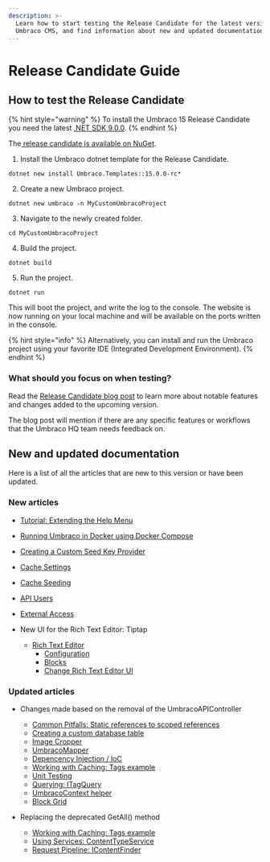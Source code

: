 ```yaml
---
description: >-
  Learn how to start testing the Release Candidate for the latest version of
  Umbraco CMS, and find information about new and updated documentation.
---
```


# Release Candidate Guide

## How to test the Release Candidate

{% hint style="warning" %}
To install the Umbraco 15 Release Candidate you need the latest [.NET SDK 9.0.0](https://dotnet.microsoft.com/en-us/download/dotnet/9.0).
{% endhint %}

The[ release candidate is available on NuGet](https://www.nuget.org/packages/Umbraco.Cms/15.0.0-rc2).

1. Install the Umbraco dotnet template for the Release Candidate.

```
dotnet new install Umbraco.Templates::15.0.0-rc*
```

2. Create a new Umbraco project.

```
dotnet new umbraco -n MyCustomUmbracoProject
```

3. Navigate to the newly created folder.

```
cd MyCustomUmbracoProject
```

4. Build the project.

```
dotnet build
```

5. Run the project.

```
dotnet run
```

This will boot the project, and write the log to the console. The website is now running on your local machine and will be available on the ports written in the console.

{% hint style="info" %}
Alternatively, you can install and run the Umbraco project using your favorite IDE (Integrated Development Environment).
{% endhint %}

### What should you focus on when testing?

Read the [Release Candidate blog post](https://umbraco.com/blog/umbraco-15-release-candidate/) to learn more about notable features and changes added to the upcoming version.

The blog post will mention if there are any specific features or workflows that the Umbraco HQ team needs feedback on.

## New and updated documentation

Here is a list of all the articles that are new to this version or have been updated.

### New articles

* [Tutorial: Extending the Help Menu](tutorials/extending-the-help-menu.md)
* [Running Umbraco in Docker using Docker Compose](fundamentals/setup/install/running-umbraco-on-docker-locally.md)
* [Creating a Custom Seed Key Provider](extending/creating-custom-seed-key-provider.md)
* [Cache Settings](reference/configuration/cache-settings.md)
* [Cache Seeding](reference/cache/cache-seeding.md)
* [API Users](fundamentals/data/users/api-users.md)
* [External Access](reference/management-api/external-access.md)

* New UI for the Rich Text Editor: Tiptap
  * [Rich Text Editor](fundamentals/backoffice/property-editors/built-in-umbraco-property-editors/rich-text-editor/README.md)
    * [Configuration](fundamentals/backoffice/property-editors/built-in-umbraco-property-editors/rich-text-editor/configuration.md)
    * [Blocks](fundamentals/backoffice/property-editors/built-in-umbraco-property-editors/rich-text-editor/blocks.md)
    * [Change Rich Text Editor UI](fundamentals/backoffice/property-editors/built-in-umbraco-property-editors/rich-text-editor/change-rich-text-editor-ui.md)

### Updated articles

* Changes made based on the removal of the UmbracoAPIController
  * [Common Pitfalls: Static references to scoped references](reference/common-pitfalls.md#static-references-to-scoped-instances-such-as-umbracohelper)
  * [Creating a custom database table](extending/database.md)
  * [Image Cropper](fundamentals/backoffice/property-editors/built-in-umbraco-property-editors/image-cropper.md)
  * [UmbracoMapper](reference/mapping.md)
  * [Depencency Injection / IoC](reference/using-ioc.md)
  * [Working with Caching: Tags example](reference/cache/examples/tags.md)
  * [Unit Testing](implementation/unit-testing.md)
  * [Querying: ITagQuery](reference/querying/itagquery.md)
  * [UmbracoContext helper](reference/querying/umbraco-context.md)
  * [Block Grid](fundamentals/backoffice/property-editors/built-in-umbraco-property-editors/block-editor/block-grid-editor.md)

* Replacing the deprecated GetAll() method
  * [Working with Caching: Tags example](reference/cache/examples/tags.md)
  * [Using Services: ContentTypeService](reference/management/using-services/contenttypeservice.md)
  * [Request Pipeline: IContentFinder](reference/routing/request-pipeline/icontentfinder.md)
